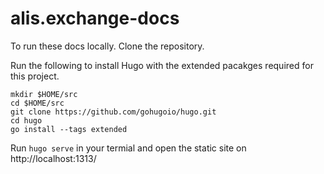 # alis.exchange-docs

To run these docs locally. Clone the repository.

Run the following to install Hugo with the extended pacakges required for this project.

```
mkdir $HOME/src
cd $HOME/src
git clone https://github.com/gohugoio/hugo.git
cd hugo
go install --tags extended
```

Run `hugo serve` in your termial and open the static site on http://localhost:1313/
